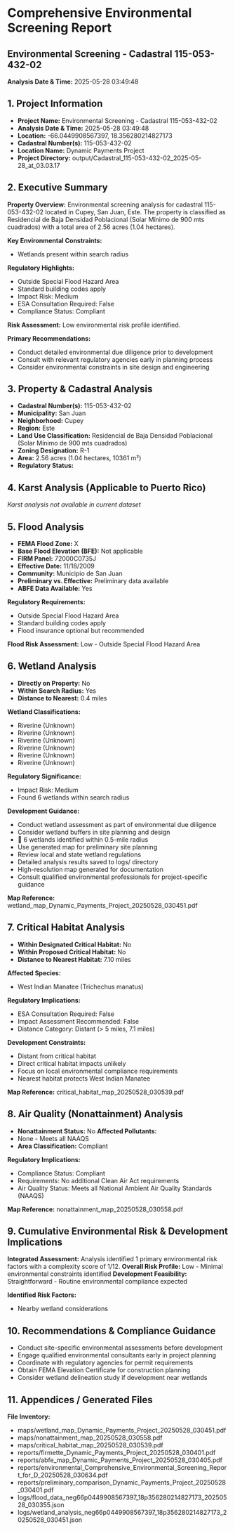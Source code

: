 # Comprehensive Environmental Screening Report
## Environmental Screening - Cadastral 115-053-432-02
**Analysis Date & Time:** 2025-05-28 03:49:48

## 1. Project Information
- **Project Name:** Environmental Screening - Cadastral 115-053-432-02
- **Analysis Date & Time:** 2025-05-28 03:49:48
- **Location:** -66.0449908567397, 18.356280214827173
- **Cadastral Number(s):** 115-053-432-02
- **Location Name:** Dynamic Payments Project
- **Project Directory:** output/Cadastral_115-053-432-02_2025-05-28_at_03.03.17

## 2. Executive Summary
**Property Overview:** Environmental screening analysis for cadastral 115-053-432-02 located in Cupey, San Juan, Este. The property is classified as Residencial de Baja Densidad Poblacional (Solar Mínimo de 900 mts cuadrados) with a total area of 2.56 acres (1.04 hectares).

**Key Environmental Constraints:**
- Wetlands present within search radius

**Regulatory Highlights:**
- Outside Special Flood Hazard Area
- Standard building codes apply
- Impact Risk: Medium
- ESA Consultation Required: False
- Compliance Status: Compliant

**Risk Assessment:** Low environmental risk profile identified. 

**Primary Recommendations:**
- Conduct detailed environmental due diligence prior to development
- Consult with relevant regulatory agencies early in planning process
- Consider environmental constraints in site design and engineering

## 3. Property & Cadastral Analysis
- **Cadastral Number(s):** 115-053-432-02
- **Municipality:** San Juan
- **Neighborhood:** Cupey
- **Region:** Este
- **Land Use Classification:** Residencial de Baja Densidad Poblacional (Solar Mínimo de 900 mts cuadrados)
- **Zoning Designation:** R-1
- **Area:** 2.56 acres (1.04 hectares, 10361 m²)
- **Regulatory Status:**  

## 4. Karst Analysis (Applicable to Puerto Rico)
*Karst analysis not available in current dataset*

## 5. Flood Analysis
- **FEMA Flood Zone:** X
- **Base Flood Elevation (BFE):** Not applicable
- **FIRM Panel:** 72000C0735J
- **Effective Date:** 11/18/2009
- **Community:** Municipio de San Juan
- **Preliminary vs. Effective:** Preliminary data available
- **ABFE Data Available:** Yes

**Regulatory Requirements:**
- Outside Special Flood Hazard Area
- Standard building codes apply
- Flood insurance optional but recommended

**Flood Risk Assessment:** Low - Outside Special Flood Hazard Area

## 6. Wetland Analysis
- **Directly on Property:** No
- **Within Search Radius:** Yes
- **Distance to Nearest:** 0.4 miles

**Wetland Classifications:**
- Riverine (Unknown)
- Riverine (Unknown)
- Riverine (Unknown)
- Riverine (Unknown)
- Riverine (Unknown)
- Riverine (Unknown)

**Regulatory Significance:**
- Impact Risk: Medium
- Found 6 wetlands within search radius

**Development Guidance:**
- Conduct wetland assessment as part of environmental due diligence
- Consider wetland buffers in site planning and design
- 📏 6 wetlands identified within 0.5-mile radius
- Use generated map for preliminary site planning
- Review local and state wetland regulations
- Detailed analysis results saved to logs/ directory
- High-resolution map generated for documentation
- Consult qualified environmental professionals for project-specific guidance

**Map Reference:** wetland_map_Dynamic_Payments_Project_20250528_030451.pdf

## 7. Critical Habitat Analysis
- **Within Designated Critical Habitat:** No
- **Within Proposed Critical Habitat:** No
- **Distance to Nearest Habitat:** 7.10 miles

**Affected Species:**
- West Indian Manatee (Trichechus manatus)

**Regulatory Implications:**
- ESA Consultation Required: False
- Impact Assessment Recommended: False
- Distance Category: Distant (> 5 miles, 7.1 miles)

**Development Constraints:**
- Distant from critical habitat
- Direct critical habitat impacts unlikely
- Focus on local environmental compliance requirements
- Nearest habitat protects West Indian Manatee

**Map Reference:** critical_habitat_map_20250528_030539.pdf

## 8. Air Quality (Nonattainment) Analysis
- **Nonattainment Status:** No
**Affected Pollutants:**
- None - Meets all NAAQS
- **Area Classification:** Compliant

**Regulatory Implications:**
- Compliance Status: Compliant
- Requirements: No additional Clean Air Act requirements
- Air Quality Status: Meets all National Ambient Air Quality Standards (NAAQS)

**Map Reference:** nonattainment_map_20250528_030558.pdf

## 9. Cumulative Environmental Risk & Development Implications
**Integrated Assessment:** Analysis identified 1 primary environmental risk factors with a complexity score of 1/12.
**Overall Risk Profile:** Low - Minimal environmental constraints identified
**Development Feasibility:** Straightforward - Routine environmental compliance expected

**Identified Risk Factors:**
- Nearby wetland considerations

## 10. Recommendations & Compliance Guidance
- Conduct site-specific environmental assessments before development
- Engage qualified environmental consultants early in project planning
- Coordinate with regulatory agencies for permit requirements
- Obtain FEMA Elevation Certificate for construction planning
- Consider wetland delineation study if development near wetlands

## 11. Appendices / Generated Files
**File Inventory:**
- maps/wetland_map_Dynamic_Payments_Project_20250528_030451.pdf
- maps/nonattainment_map_20250528_030558.pdf
- maps/critical_habitat_map_20250528_030539.pdf
- reports/firmette_Dynamic_Payments_Project_20250528_030401.pdf
- reports/abfe_map_Dynamic_Payments_Project_20250528_030405.pdf
- reports/environmental_Comprehensive_Environmental_Screening_Report_for_D_20250528_030634.pdf
- reports/preliminary_comparison_Dynamic_Payments_Project_20250528_030401.pdf
- logs/flood_data_neg66p0449908567397_18p356280214827173_20250528_030355.json
- logs/wetland_analysis_neg66p0449908567397_18p356280214827173_20250528_030451.json
